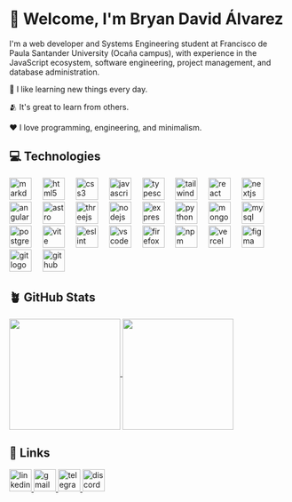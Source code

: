 # 👋 Welcome, I'm Bryan David Álvarez

I'm a web developer and Systems Engineering student at Francisco de Paula Santander University (Ocaña campus), with experience in the JavaScript ecosystem, software engineering, project management, and database administration.

🌱 I like learning new things every day.

🫂 It's great to learn from others.

❤️ I love programming, engineering, and minimalism.

## 💻 Technologies

<div align="left">
  <img src="https://skillicons.dev/icons?i=md" height="40" alt="markdown logo"  />
  <img width="12" />
  <img src="https://skillicons.dev/icons?i=html" height="40" alt="html5 logo"  />
  <img width="12" />
  <img src="https://skillicons.dev/icons?i=css" height="40" alt="css3 logo"  />
  <img width="12" />
  <img src="https://skillicons.dev/icons?i=js" height="40" alt="javascript logo"  />
  <img width="12" />
  <img src="https://skillicons.dev/icons?i=ts" height="40" alt="typescript logo"  />
  <img width="12" />
  <img src="https://skillicons.dev/icons?i=tailwind" height="40" alt="tailwindcss logo"  />
  <img width="12" />
  <img src="https://skillicons.dev/icons?i=react" height="40" alt="react logo"  />
  <img width="12" />
  <img src="https://skillicons.dev/icons?i=nextjs" height="40" alt="nextjs logo"  />
  <img width="12" />
  <img src="https://skillicons.dev/icons?i=angular" height="40" alt="angularjs logo"  />
  <img width="12" />
  <img src="https://skillicons.dev/icons?i=astro" height="40" alt="astro logo"  />
  <img width="12" />
  <img src="https://skillicons.dev/icons?i=threejs" height="40" alt="threejs logo"  />
  <img width="12" />
  <img src="https://skillicons.dev/icons?i=nodejs" height="40" alt="nodejs logo"  />
  <img width="12" />
  <img src="https://skillicons.dev/icons?i=express" height="40" alt="express logo"  />
  <img width="12" />
  <img src="https://skillicons.dev/icons?i=py" height="40" alt="python logo"  />
  <img width="12" />
  <img src="https://skillicons.dev/icons?i=mongodb" height="40" alt="mongodb logo"  />
  <img width="12" />
  <img src="https://skillicons.dev/icons?i=mysql" height="40" alt="mysql logo"  />
  <img width="12" />
  <img src="https://skillicons.dev/icons?i=postgres" height="40" alt="postgresql logo"  />
  <img width="12" />
  <img src="https://skillicons.dev/icons?i=vite" height="40" alt="vite logo"  />
  <img width="12" />
  <img src="https://cdn.jsdelivr.net/gh/devicons/devicon/icons/eslint/eslint-original.svg" height="40" alt="eslint logo"  />
  <img width="12" />
  <img src="https://skillicons.dev/icons?i=vscode" height="40" alt="vscode logo"  />
  <img width="12" />
  <img src="https://cdn.simpleicons.org/firefox/FF7139" height="40" alt="firefox logo"  />
  <img width="12" />
  <img src="https://cdn.simpleicons.org/npm/CB3837" height="40" alt="npm logo"  />
  <img width="12" />
  <img src="https://skillicons.dev/icons?i=vercel" height="40" alt="vercel logo"  />
  <img width="12" />
  <img src="https://skillicons.dev/icons?i=figma" height="40" alt="figma logo"  />
  <img width="12" />
  <img src="https://skillicons.dev/icons?i=git" height="40" alt="git logo"  />
  <img width="12" />
  <img src="https://skillicons.dev/icons?i=github" height="40" alt="github logo"  />
</div>

## 🪴 GitHub Stats

<div align="left">

<a href="https://github.com/BryanAG-kcts">
  <img height=200 align="center" src="https://github-readme-stats.vercel.app/api?username=BryanAG-kcts&theme=vue-dark&rank_icon=github&text_bold=false&custom_title=My%20GitHub%20Stats&show_icons=true&hide_border=true" />
</a>

<a href="https://github.com/BryanAG-kcts">
  <img height=200 align="center" src="https://github-readme-stats.vercel.app/api/top-langs/?username=BryanAG-kcts&layout=compact&custom_title=My%20favorite%20languages&theme=vue-dark&hide_border=true" />
</a>

</div>

## 🔗 Links

<div align="left">
  <a href="https://www.linkedin.com/in/bryanag-kcts/" target="_blank">
    <img src="https://img.shields.io/static/v1?message=LinkedIn&logo=linkedin&label=BryanAG-kcts&color=0077B5&logoColor=white&labelColor=&style=for-the-badge" height="40" alt="linkedin logo"  />
  </a>
  <a href="mailto:bryanalvarezg.kcts@gmail.com" target="_blank">
    <img src="https://img.shields.io/static/v1?message=Gmail&logo=gmail&label=bryanalvarezg.kcts@gmail.com&color=D14836&logoColor=white&labelColor=&style=for-the-badge" height="40" alt="gmail logo"  />
  </a>
  <a href="https://t.me/BryanAG_kcts" target="_blank">
    <img src="https://img.shields.io/static/v1?message=Telegram&logo=telegram&label=@BryanAG_kcts&color=2CA5E0&logoColor=white&labelColor=&style=for-the-badge" height="40" alt="telegram logo"  />
  </a>
  <a href="https://discordapp.com/users/1074340959426453616" target="_blank">
    <img src="https://img.shields.io/static/v1?message=Discord&logo=discord&label=kactuswow&color=7289DA&logoColor=white&labelColor=&style=for-the-badge" height="40" alt="discord logo"  />
  </a>
</div>
